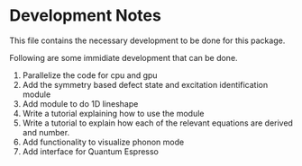 # Development Notes

This file contains the necessary development to be done for this package.

Following are some immidiate development that can be done.

1. Parallelize the code for cpu and gpu
2. Add the symmetry based defect state and excitation identification module
3. Add module to do 1D lineshape
4. Write a tutorial explaining how to use the module
5. Write a tutorial to explain how each of the relevant equations are derived 
   and number.
6. Add functionality to visualize phonon mode
7. Add interface for Quantum Espresso